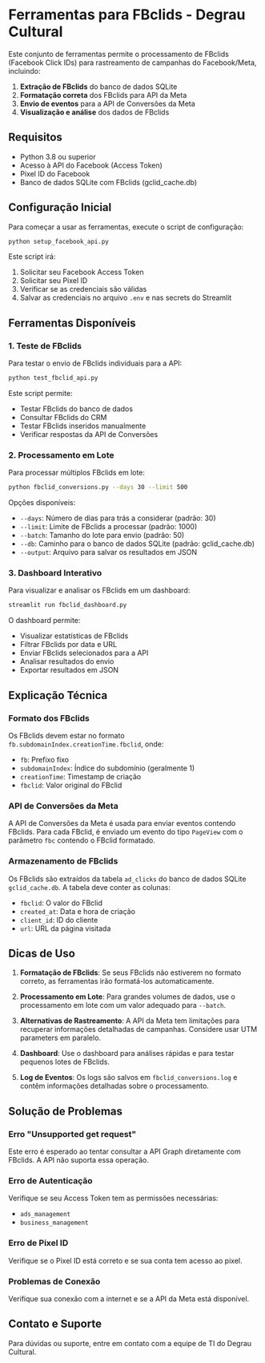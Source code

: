 # Ferramentas para FBclids - Degrau Cultural

Este conjunto de ferramentas permite o processamento de FBclids (Facebook Click IDs) para rastreamento de campanhas do Facebook/Meta, incluindo:

1. **Extração de FBclids** do banco de dados SQLite
2. **Formatação correta** dos FBclids para API da Meta
3. **Envio de eventos** para a API de Conversões da Meta
4. **Visualização e análise** dos dados de FBclids

## Requisitos

- Python 3.8 ou superior
- Acesso à API do Facebook (Access Token)
- Pixel ID do Facebook
- Banco de dados SQLite com FBclids (gclid_cache.db)

## Configuração Inicial

Para começar a usar as ferramentas, execute o script de configuração:

```bash
python setup_facebook_api.py
```

Este script irá:

1. Solicitar seu Facebook Access Token
2. Solicitar seu Pixel ID
3. Verificar se as credenciais são válidas
4. Salvar as credenciais no arquivo `.env` e nas secrets do Streamlit

## Ferramentas Disponíveis

### 1. Teste de FBclids

Para testar o envio de FBclids individuais para a API:

```bash
python test_fbclid_api.py
```

Este script permite:

- Testar FBclids do banco de dados
- Consultar FBclids do CRM
- Testar FBclids inseridos manualmente
- Verificar respostas da API de Conversões

### 2. Processamento em Lote

Para processar múltiplos FBclids em lote:

```bash
python fbclid_conversions.py --days 30 --limit 500
```

Opções disponíveis:

- `--days`: Número de dias para trás a considerar (padrão: 30)
- `--limit`: Limite de FBclids a processar (padrão: 1000)
- `--batch`: Tamanho do lote para envio (padrão: 50)
- `--db`: Caminho para o banco de dados SQLite (padrão: gclid_cache.db)
- `--output`: Arquivo para salvar os resultados em JSON

### 3. Dashboard Interativo

Para visualizar e analisar os FBclids em um dashboard:

```bash
streamlit run fbclid_dashboard.py
```

O dashboard permite:

- Visualizar estatísticas de FBclids
- Filtrar FBclids por data e URL
- Enviar FBclids selecionados para a API
- Analisar resultados do envio
- Exportar resultados em JSON

## Explicação Técnica

### Formato dos FBclids

Os FBclids devem estar no formato `fb.subdomainIndex.creationTime.fbclid`, onde:

- `fb`: Prefixo fixo
- `subdomainIndex`: Índice do subdomínio (geralmente 1)
- `creationTime`: Timestamp de criação
- `fbclid`: Valor original do FBclid

### API de Conversões da Meta

A API de Conversões da Meta é usada para enviar eventos contendo FBclids. Para cada FBclid, é enviado um evento do tipo `PageView` com o parâmetro `fbc` contendo o FBclid formatado.

### Armazenamento de FBclids

Os FBclids são extraídos da tabela `ad_clicks` do banco de dados SQLite `gclid_cache.db`. A tabela deve conter as colunas:

- `fbclid`: O valor do FBclid
- `created_at`: Data e hora de criação
- `client_id`: ID do cliente
- `url`: URL da página visitada

## Dicas de Uso

1. **Formatação de FBclids**: Se seus FBclids não estiverem no formato correto, as ferramentas irão formatá-los automaticamente.

2. **Processamento em Lote**: Para grandes volumes de dados, use o processamento em lote com um valor adequado para `--batch`.

3. **Alternativas de Rastreamento**: A API da Meta tem limitações para recuperar informações detalhadas de campanhas. Considere usar UTM parameters em paralelo.

4. **Dashboard**: Use o dashboard para análises rápidas e para testar pequenos lotes de FBclids.

5. **Log de Eventos**: Os logs são salvos em `fbclid_conversions.log` e contêm informações detalhadas sobre o processamento.

## Solução de Problemas

### Erro "Unsupported get request"

Este erro é esperado ao tentar consultar a API Graph diretamente com FBclids. A API não suporta essa operação.

### Erro de Autenticação

Verifique se seu Access Token tem as permissões necessárias:

- `ads_management`
- `business_management`

### Erro de Pixel ID

Verifique se o Pixel ID está correto e se sua conta tem acesso ao pixel.

### Problemas de Conexão

Verifique sua conexão com a internet e se a API da Meta está disponível.

## Contato e Suporte

Para dúvidas ou suporte, entre em contato com a equipe de TI do Degrau Cultural.

